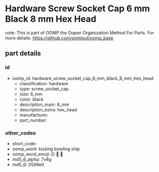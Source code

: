 # Hardware Screw Socket Cap 6 mm Black 8 mm Hex Head  

note: This is part of OOMP the Oopen Organization Method For Parts. For more details: https://github.com/oomlout/oomp_base

##  part details





### id
* oomp_id: hardware_screw_socket_cap_6_mm_black_8_mm_hex_head
  * classification: hardware
  * type: screw_socket_cap
  * size: 6_mm
  * color: black
  * description_main: 8_mm
  * description_extra: hex_head
  * manufacturer: 
  * part_number: 

### other_codes
* short_code: 
* oomp_word: kissing bowling ship
* oomp_word_emoji :kissing: :bowling: :ship:
* md5_6_alpha: 7v8g
* md5_6: 0599e0